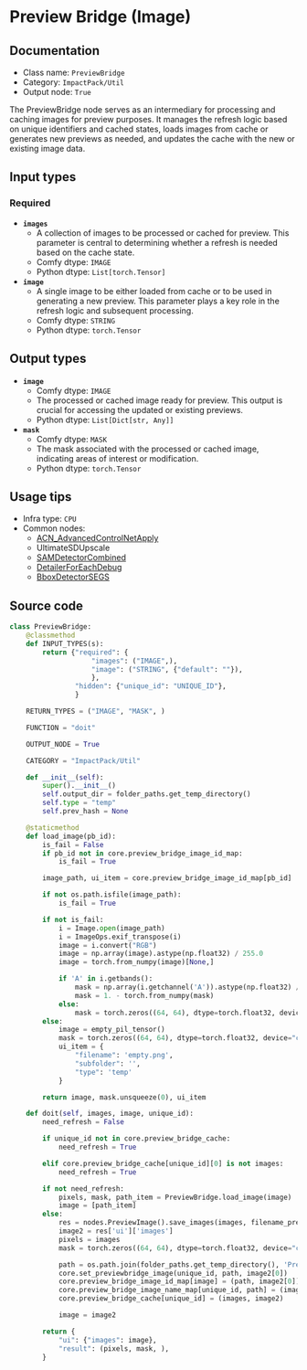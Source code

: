 # Preview Bridge (Image)
## Documentation
- Class name: `PreviewBridge`
- Category: `ImpactPack/Util`
- Output node: `True`

The PreviewBridge node serves as an intermediary for processing and caching images for preview purposes. It manages the refresh logic based on unique identifiers and cached states, loads images from cache or generates new previews as needed, and updates the cache with the new or existing image data.
## Input types
### Required
- **`images`**
    - A collection of images to be processed or cached for preview. This parameter is central to determining whether a refresh is needed based on the cache state.
    - Comfy dtype: `IMAGE`
    - Python dtype: `List[torch.Tensor]`
- **`image`**
    - A single image to be either loaded from cache or to be used in generating a new preview. This parameter plays a key role in the refresh logic and subsequent processing.
    - Comfy dtype: `STRING`
    - Python dtype: `torch.Tensor`
## Output types
- **`image`**
    - Comfy dtype: `IMAGE`
    - The processed or cached image ready for preview. This output is crucial for accessing the updated or existing previews.
    - Python dtype: `List[Dict[str, Any]]`
- **`mask`**
    - Comfy dtype: `MASK`
    - The mask associated with the processed or cached image, indicating areas of interest or modification.
    - Python dtype: `torch.Tensor`
## Usage tips
- Infra type: `CPU`
- Common nodes:
    - [ACN_AdvancedControlNetApply](../../ComfyUI-Advanced-ControlNet/Nodes/ACN_AdvancedControlNetApply.md)
    - UltimateSDUpscale
    - [SAMDetectorCombined](../../ComfyUI-Impact-Pack/Nodes/SAMDetectorCombined.md)
    - [DetailerForEachDebug](../../ComfyUI-Impact-Pack/Nodes/DetailerForEachDebug.md)
    - [BboxDetectorSEGS](../../ComfyUI-Impact-Pack/Nodes/BboxDetectorSEGS.md)



## Source code
```python
class PreviewBridge:
    @classmethod
    def INPUT_TYPES(s):
        return {"required": {
                    "images": ("IMAGE",),
                    "image": ("STRING", {"default": ""}),
                    },
                "hidden": {"unique_id": "UNIQUE_ID"},
                }

    RETURN_TYPES = ("IMAGE", "MASK", )

    FUNCTION = "doit"

    OUTPUT_NODE = True

    CATEGORY = "ImpactPack/Util"

    def __init__(self):
        super().__init__()
        self.output_dir = folder_paths.get_temp_directory()
        self.type = "temp"
        self.prev_hash = None

    @staticmethod
    def load_image(pb_id):
        is_fail = False
        if pb_id not in core.preview_bridge_image_id_map:
            is_fail = True

        image_path, ui_item = core.preview_bridge_image_id_map[pb_id]

        if not os.path.isfile(image_path):
            is_fail = True

        if not is_fail:
            i = Image.open(image_path)
            i = ImageOps.exif_transpose(i)
            image = i.convert("RGB")
            image = np.array(image).astype(np.float32) / 255.0
            image = torch.from_numpy(image)[None,]

            if 'A' in i.getbands():
                mask = np.array(i.getchannel('A')).astype(np.float32) / 255.0
                mask = 1. - torch.from_numpy(mask)
            else:
                mask = torch.zeros((64, 64), dtype=torch.float32, device="cpu")
        else:
            image = empty_pil_tensor()
            mask = torch.zeros((64, 64), dtype=torch.float32, device="cpu")
            ui_item = {
                "filename": 'empty.png',
                "subfolder": '',
                "type": 'temp'
            }

        return image, mask.unsqueeze(0), ui_item

    def doit(self, images, image, unique_id):
        need_refresh = False

        if unique_id not in core.preview_bridge_cache:
            need_refresh = True

        elif core.preview_bridge_cache[unique_id][0] is not images:
            need_refresh = True

        if not need_refresh:
            pixels, mask, path_item = PreviewBridge.load_image(image)
            image = [path_item]
        else:
            res = nodes.PreviewImage().save_images(images, filename_prefix="PreviewBridge/PB-")
            image2 = res['ui']['images']
            pixels = images
            mask = torch.zeros((64, 64), dtype=torch.float32, device="cpu")

            path = os.path.join(folder_paths.get_temp_directory(), 'PreviewBridge', image2[0]['filename'])
            core.set_previewbridge_image(unique_id, path, image2[0])
            core.preview_bridge_image_id_map[image] = (path, image2[0])
            core.preview_bridge_image_name_map[unique_id, path] = (image, image2[0])
            core.preview_bridge_cache[unique_id] = (images, image2)

            image = image2

        return {
            "ui": {"images": image},
            "result": (pixels, mask, ),
        }

```

